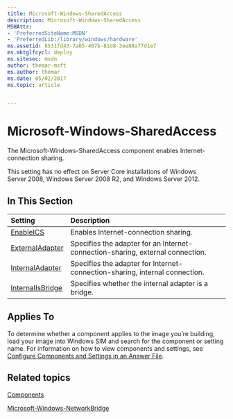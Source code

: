 ```yaml
---
title: Microsoft-Windows-SharedAccess
description: Microsoft-Windows-SharedAccess
MSHAttr:
- 'PreferredSiteName:MSDN'
- 'PreferredLib:/library/windows/hardware'
ms.assetid: 8531fd43-7a65-467b-81d8-3ee88a77d1e7
ms.mktglfcycl: deploy
ms.sitesec: msdn
author: themar-msft
ms.author: themar
ms.date: 05/02/2017
ms.topic: article


---
```

# Microsoft-Windows-SharedAccess

The Microsoft-Windows-SharedAccess component enables Internet-connection sharing.

This setting has no effect on Server Core installations of Windows Server 2008, Windows Server 2008 R2, and Windows Server 2012.

## In This Section

| Setting                 | Description                                                                           |
|:------------------------|:--------------------------------------------------------------------------------------|
| [EnableICS](microsoft-windows-sharedaccess-enableics.md) | Enables Internet-connection sharing. |
| [ExternalAdapter](microsoft-windows-sharedaccess-externaladapter.md) | Specifies the adapter for an Internet-connection-sharing, external connection. |
| [InternalAdapter](microsoft-windows-sharedaccess-internaladapter.md) | Specifies the adapter for Internet-connection-sharing, internal connection. |
| [InternalIsBridge](microsoft-windows-sharedaccess-internalisbridge.md) | Specifies whether the internal adapter is a bridge. |

## Applies To

To determine whether a component applies to the image you’re building, load your image into Windows SIM and search for the component or setting name. For information on how to view components and settings, see [Configure Components and Settings in an Answer File](https://docs.microsoft.com/en-us/windows-hardware/customize/desktop/wsim/configure-components-and-settings-in-an-answer-file).

## Related topics

[Components](components-b-unattend.md)

[Microsoft-Windows-NetworkBridge](microsoft-windows-networkbridge.md)
